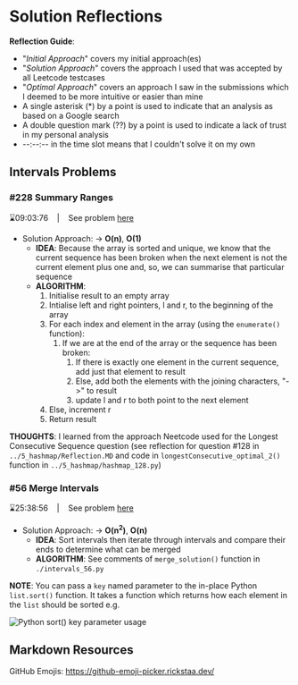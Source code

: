 # Solution Reflections
**Reflection Guide**:
* "*Initial Approach*" covers my initial approach(es)
* "*Solution Approach*" covers the approach I used that was accepted by all Leetcode testcases
* "*Optimal Approach*" covers an approach I saw in the submissions which I deemed to be more intuitive or easier than mine
* A single asterisk (*) by a point is used to indicate that an analysis as based on a Google search
* A double question mark (??) by a point is used to indicate a lack of trust in my personal analysis
* --:--:-- in the time slot means that I couldn't solve it on my own

## Intervals Problems

### #228 Summary Ranges
⌛09:03:76 &nbsp;&nbsp; | &nbsp;&nbsp; See problem [here](https://leetcode.com/problems/summary-ranges/description/?envType=study-plan-v2&envId=top-interview-150)

* Solution Approach: → **O(n)**, **O(1)**
  * **IDEA**: Because the array is sorted and unique, we know that the current sequence has been broken when the next element is not the current element plus one and, so, we can summarise that particular sequence
  * **ALGORITHM**:
    1. Initialise result to an empty array
    2. Intialise left and right pointers, l and r, to the beginning of the array
    3. For each index and element in the array (using the `enumerate()` function):
       1. If we are at the end of the array or the sequence has been broken:
          1. If there is exactly one element in the current sequence, add just that element to result
          2. Else, add both the elements with the joining characters, "->" to result
          3.  update l and r to both point to the next element
      1.  Else, increment r
    4. Return result

**THOUGHTS**: I learned from the approach Neetcode used for the Longest Consecutive Sequence question (see reflection for question #128 in `../5_hashmap/Reflection.MD` and code in `longestConsecutive_optimal_2()` function in `../5_hashmap/hashmap_128.py`)

### #56 Merge Intervals
⌛25:38:56 &nbsp;&nbsp; | &nbsp;&nbsp; See problem [here](https://leetcode.com/problems/merge-intervals/description/?envType=study-plan-v2&envId=top-interview-150)

* Solution Approach: → **O(n<sup>2</sup>)**, **O(n)**
  * **IDEA**: Sort intervals then iterate through intervals and compare their ends to determine what can be merged
  * **ALGORITHM**: See comments of `merge_solution()` function in `./intervals_56.py`

**NOTE**: You can pass a `key` named parameter to the in-place Python `list.sort()` function. It takes a function which returns how each element in the `list` should be sorted e.g.

![Python sort() key parameter usage](python_sort_key.png)

## Markdown Resources
GitHub Emojis: https://github-emoji-picker.rickstaa.dev/